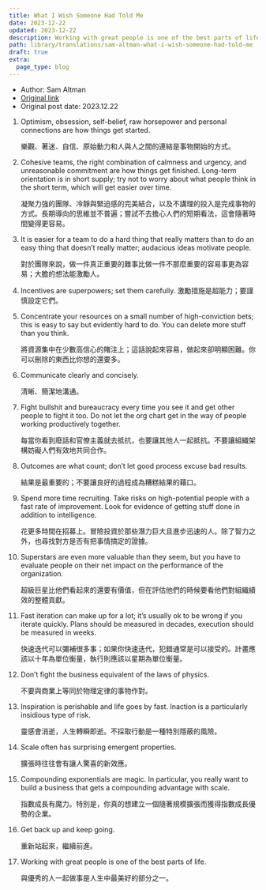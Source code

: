 ```yaml
---
title: What I Wish Someone Had Told Me
date: 2023-12-22
updated: 2023-12-22
description: Working with great people is one of the best parts of life.
path: library/translations/sam-altman-what-i-wish-someone-had-told-me
draft: true
extra:
  page_type: blog
---
```



- Author: Sam Altman
- [Original link](https://blog.samaltman.com/what-i-wish-someone-had-told-me)
- Original post date: 2023.12.22

1. Optimism, obsession, self-belief, raw horsepower and personal connections are how things get started.

    樂觀、著迷、自信、原始動力和人與人之間的連結是事物開始的方式。

2. Cohesive teams, the right combination of calmness and urgency, and unreasonable commitment are how things get finished. Long-term orientation is in short supply; try not to worry about what people think in the short term, which will get easier over time.

    凝聚力強的團隊、冷靜與緊迫感的完美結合，以及不講理的投入是完成事物的方式。長期導向的思維並不普遍；嘗試不去擔心人們的短期看法，這會隨著時間變得更容易。

3. It is easier for a team to do a hard thing that really matters than to do an easy thing that doesn’t really matter; audacious ideas motivate people.

    對於團隊來說，做一件真正重要的難事比做一件不那麼重要的容易事更為容易；大膽的想法能激勵人。

4. Incentives are superpowers; set them carefully.
    激勵措施是超能力；要謹慎設定它們。

5. Concentrate your resources on a small number of high-conviction bets; this is easy to say but evidently hard to do. You can delete more stuff than you think.

    將資源集中在少數高信心的賭注上；這話說起來容易，做起來卻明顯困難。你可以刪除的東西比你想的還要多。

6. Communicate clearly and concisely.

    清晰、簡潔地溝通。

7. Fight bullshit and bureaucracy every time you see it and get other people to fight it too. Do not let the org chart get in the way of people working productively together.

    每當你看到廢話和官僚主義就去抵抗，也要讓其他人一起抵抗。不要讓組織架構妨礙人們有效地共同合作。

8. Outcomes are what count; don’t let good process excuse bad results.

    結果是最重要的；不要讓良好的過程成為糟糕結果的藉口。

9. Spend more time recruiting. Take risks on high-potential people with a fast rate of improvement. Look for evidence of getting stuff done in addition to intelligence.

    花更多時間在招募上。冒險投資於那些潛力巨大且進步迅速的人。除了智力之外，也尋找對方是否有把事情搞定的證據。

10. Superstars are even more valuable than they seem, but you have to evaluate people on their net impact on the performance of the organization.

    超級巨星比他們看起來的還要有價值，但在評估他們的時候要看他們對組織績效的整體貢獻。

11. Fast iteration can make up for a lot; it’s usually ok to be wrong if you iterate quickly. Plans should be measured in decades, execution should be measured in weeks.

    快速迭代可以彌補很多事；如果你快速迭代，犯錯通常是可以接受的。計畫應該以十年為單位衡量，執行則應該以星期為單位衡量。

12. Don’t fight the business equivalent of the laws of physics.

    不要與商業上等同於物理定律的事物作對。

13. Inspiration is perishable and life goes by fast. Inaction is a particularly insidious type of risk.

    靈感會消逝，人生轉瞬即逝。不採取行動是一種特別隱蔽的風險。

14. Scale often has surprising emergent properties.

    擴張時往往會有讓人驚喜的新效應。

15. Compounding exponentials are magic. In particular, you really want to build a business that gets a compounding advantage with scale.

    指數成長有魔力。特別是，你真的想建立一個隨著規模擴張而獲得指數成長優勢的企業。

16. Get back up and keep going.

    重新站起來，繼續前進。

17. Working with great people is one of the best parts of life.

    與優秀的人一起做事是人生中最美好的部分之一。